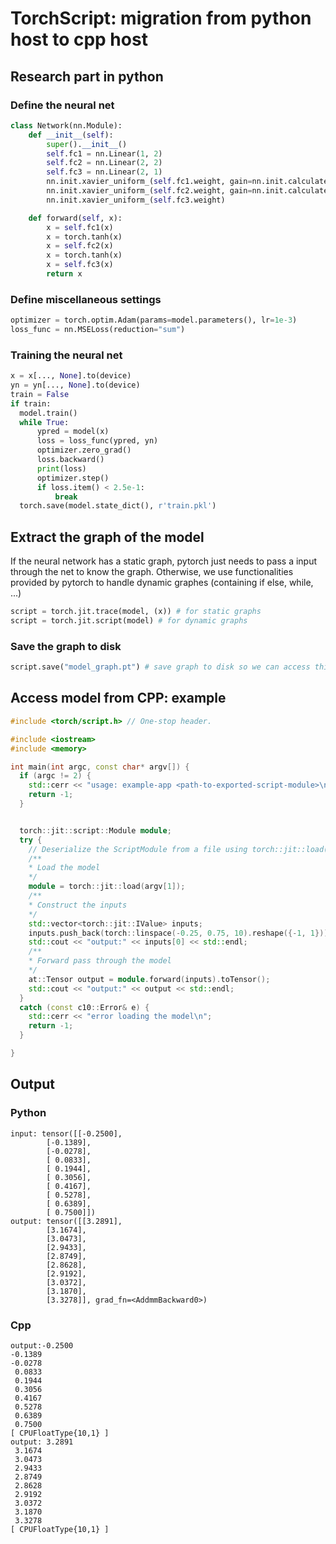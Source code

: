# TorchScript: migration from python host to cpp host

## Research part in python

### Define the neural net

```python
class Network(nn.Module):
    def __init__(self):
        super().__init__()
        self.fc1 = nn.Linear(1, 2)
        self.fc2 = nn.Linear(2, 2)
        self.fc3 = nn.Linear(2, 1)
        nn.init.xavier_uniform_(self.fc1.weight, gain=nn.init.calculate_gain("tanh"))
        nn.init.xavier_uniform_(self.fc2.weight, gain=nn.init.calculate_gain("tanh"))
        nn.init.xavier_uniform_(self.fc3.weight)

    def forward(self, x):
        x = self.fc1(x)
        x = torch.tanh(x)
        x = self.fc2(x)
        x = torch.tanh(x)
        x = self.fc3(x)
        return x
```

### Define miscellaneous settings

```python
optimizer = torch.optim.Adam(params=model.parameters(), lr=1e-3)
loss_func = nn.MSELoss(reduction="sum")
```



### Training the neural net

```python
x = x[..., None].to(device)
yn = yn[..., None].to(device)
train = False
if train:
  model.train()
  while True:
      ypred = model(x)
      loss = loss_func(ypred, yn)
      optimizer.zero_grad()
      loss.backward()
      print(loss)
      optimizer.step()
      if loss.item() < 2.5e-1:
          break
  torch.save(model.state_dict(), r'train.pkl')
```

## Extract the graph of the model

If the neural network has a static graph, pytorch just needs to pass a input
through the net to know the graph. Otherwise, we use functionalities provided by
pytorch to handle dynamic graphes (containing if else, while, ...)

```python
script = torch.jit.trace(model, (x)) # for static graphs
script = torch.jit.script(model) # for dynamic graphs
```

### Save the graph to disk

```python
script.save("model_graph.pt") # save graph to disk so we can access this graph from libtorch cpp API
```


## Access model from CPP: example

```cpp
#include <torch/script.h> // One-stop header.

#include <iostream>
#include <memory>

int main(int argc, const char* argv[]) {
  if (argc != 2) {
    std::cerr << "usage: example-app <path-to-exported-script-module>\n";
    return -1;
  }


  torch::jit::script::Module module;
  try {
    // Deserialize the ScriptModule from a file using torch::jit::load().
    /**
    * Load the model
    */
    module = torch::jit::load(argv[1]);
    /**
    * Construct the inputs
    */
    std::vector<torch::jit::IValue> inputs;
    inputs.push_back(torch::linspace(-0.25, 0.75, 10).reshape({-1, 1}));
    std::cout << "output:" << inputs[0] << std::endl;
    /**
    * Forward pass through the model
    */
    at::Tensor output = module.forward(inputs).toTensor();
    std::cout << "output:" << output << std::endl;
  }
  catch (const c10::Error& e) {
    std::cerr << "error loading the model\n";
    return -1;
  }

}
```


## Output

### Python

```
input: tensor([[-0.2500],
        [-0.1389],
        [-0.0278],
        [ 0.0833],
        [ 0.1944],
        [ 0.3056],
        [ 0.4167],
        [ 0.5278],
        [ 0.6389],
        [ 0.7500]])
output: tensor([[3.2891],
        [3.1674],
        [3.0473],
        [2.9433],
        [2.8749],
        [2.8628],
        [2.9192],
        [3.0372],
        [3.1870],
        [3.3278]], grad_fn=<AddmmBackward0>)
```
### Cpp

```
output:-0.2500
-0.1389
-0.0278
 0.0833
 0.1944
 0.3056
 0.4167
 0.5278
 0.6389
 0.7500
[ CPUFloatType{10,1} ]
output: 3.2891
 3.1674
 3.0473
 2.9433
 2.8749
 2.8628
 2.9192
 3.0372
 3.1870
 3.3278
[ CPUFloatType{10,1} ]
```
